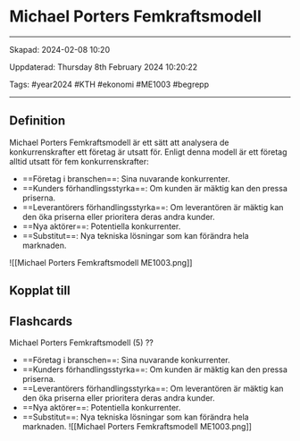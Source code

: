 # Michael Porters Femkraftsmodell

---

Skapad: 2024-02-08 10:20

Uppdaterad: Thursday 8th February 2024 10:20:22

Tags: #year2024 #KTH #ekonomi #ME1003 #begrepp

---

## Definition

Michael Porters Femkraftsmodell är ett sätt att analysera de konkurrenskrafter ett företag är utsatt för. Enligt denna modell är ett företag alltid utsatt för fem konkurrenskrafter:

- ==Företag i branschen==: Sina nuvarande konkurrenter.
- ==Kunders förhandlingsstyrka==: Om kunden är mäktig kan den pressa priserna.
- ==Leverantörers förhandlingsstyrka==: Om leverantören är mäktig kan den öka priserna eller prioritera deras andra kunder.
- ==Nya aktörer==: Potentiella konkurrenter.
- ==Substitut==: Nya tekniska lösningar som kan förändra hela marknaden.

![[Michael Porters Femkraftsmodell ME1003.png]]

## Kopplat till

## Flashcards

Michael Porters Femkraftsmodell  (5)
??
- ==Företag i branschen==: Sina nuvarande konkurrenter.
- ==Kunders förhandlingsstyrka==: Om kunden är mäktig kan den pressa priserna.
- ==Leverantörers förhandlingsstyrka==: Om leverantören är mäktig kan den öka priserna eller prioritera deras andra kunder.
- ==Nya aktörer==: Potentiella konkurrenter.
- ==Substitut==: Nya tekniska lösningar som kan förändra hela marknaden.
![[Michael Porters Femkraftsmodell ME1003.png]]
<!--SR:!2024-02-19,9,254!2024-02-12,4,270-->
